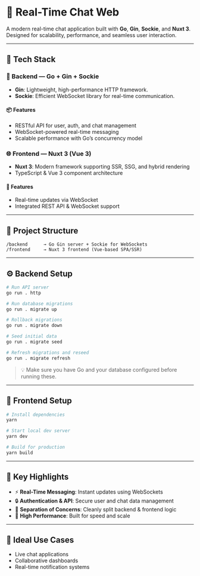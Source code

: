 # 💬 Real-Time Chat Web

A modern real-time chat application built with **Go**, **Gin**, **Sockie**, and **Nuxt 3**. Designed for scalability, performance, and seamless user interaction.

---

## 🚀 Tech Stack

### 🔧 Backend — Go + Gin + Sockie
- **Gin**: Lightweight, high-performance HTTP framework.
- **Sockie**: Efficient WebSocket library for real-time communication.

#### 📦 Features
- RESTful API for user, auth, and chat management
- WebSocket-powered real-time messaging
- Scalable performance with Go’s concurrency model

### 🌐 Frontend — Nuxt 3 (Vue 3)
- **Nuxt 3**: Modern framework supporting SSR, SSG, and hybrid rendering
- TypeScript & Vue 3 component architecture

#### 🎨 Features
- Real-time updates via WebSocket
- Integrated REST API & WebSocket support

---

## 📁 Project Structure

```
/backend      → Go Gin server + Sockie for WebSockets
/frontend     → Nuxt 3 frontend (Vue-based SPA/SSR)
```

---

## ⚙️ Backend Setup

```bash
# Run API server
go run . http

# Run database migrations
go run . migrate up

# Rollback migrations
go run . migrate down

# Seed initial data
go run . migrate seed

# Refresh migrations and reseed
go run . migrate refresh
```

> 💡 Make sure you have Go and your database configured before running these.

---

## 🎨 Frontend Setup

```bash
# Install dependencies
yarn

# Start local dev server
yarn dev

# Build for production
yarn build
```

---

## 🌟 Key Highlights

- ⚡ **Real-Time Messaging**: Instant updates using WebSockets
- 🔒 **Authentication & API**: Secure user and chat data management
- 🧹 **Separation of Concerns**: Cleanly split backend & frontend logic
- 🚀 **High Performance**: Built for speed and scale

---

## 📌 Ideal Use Cases
- Live chat applications
- Collaborative dashboards
- Real-time notification systems
